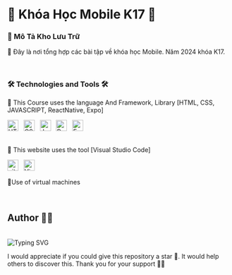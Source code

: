 <h1> 👋 Khóa Học Mobile K17 👋</h1>

<h3>🤝 Mô Tả Kho Lưu Trữ </h3>
<div>
  <p>🚀 Đây là nơi tổng hợp các bài tập về khóa học Mobile. Năm 2024 khóa K17.</p>
</div>
<br>

<h3> 🛠 Technologies and Tools 🛠  </h3>
<p>🎨 This Course uses the language And Framework, Library [HTML, CSS, JAVASCRIPT, ReactNative, Expo] </p>
<div>
<span><img src="https://img.shields.io/badge/HTML5-282C34?logo=html5&logoColor=E34F26" alt="HTML5 logo" title="HTML5" height="25" /></span>
&nbsp;
<span><img src="https://img.shields.io/badge/CSS3-282C34?logo=css3&logoColor=1572B6" alt="CSS3 logo" title="CSS3" height="25" /></span>
&nbsp;
<span><img src="https://img.shields.io/badge/JavaScript-282C34?logo=javascript&logoColor=F7DF1E" alt="JavaScript logo" title="JavaScript" height="25" /></span>
&nbsp;
<span><img src="https://img.shields.io/badge/ReactNative-282C34?logo=react&logoColor=61DAFB" alt="ReactJS logo" title="ReactJS" height="25" /></span>
&nbsp;
<span><img src="https://img.shields.io/badge/Expo-282C34?logo=expo&logoColor=61DAFB" alt="Expo logo" title="Expo" height="25" /></span>
&nbsp;
</div>
<br>
<p>🎨 This website uses the tool  [Visual Studio Code]</p>
<div>
  <span><img src="https://img.shields.io/badge/git-282C34?logo=git&logoColor=F05032" alt="git logo" title="git" height="25" /></span>
&nbsp;
<span><img src="https://img.shields.io/badge/VS%20Code-282C34?logo=visual-studio-code&logoColor=007ACC" alt="Visual Studio Code logo" title="Visual Studio Code" height="25" /></span>
&nbsp;
</div>

<p>🎨Use of virtual machines</p>

<br>
<h2>Author 👨‍💻 </h2>
<br>
<img src="https://media.licdn.com/dms/image/D5603AQGMVkG7blqgyg/profile-displayphoto-shrink_400_400/0/1676208321738?e=1715817600&v=beta&t=OHMmUlAc-lT6Tyq0vmpxSIZ8O-m2vUWx7XUThFoyWko" alt="Typing SVG" /></a>

I would appreciate if you could give this repository a star 🌟. It would help others to discover this. Thank you for your support 👨‍💻



